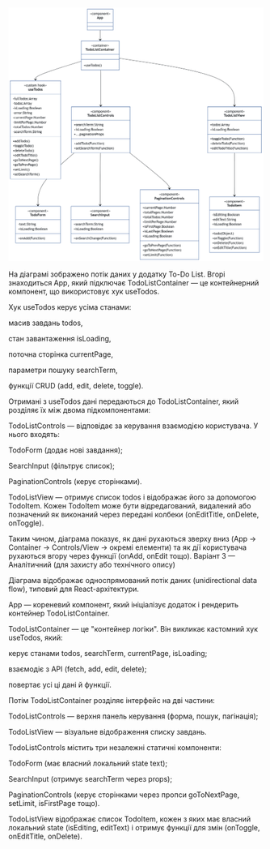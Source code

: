 ![Diagram](./src/assets/diagram.png)

На діаграмі зображено потік даних у додатку To-Do List.
Вгорі знаходиться App, який підключає TodoListContainer — це контейнерний компонент, що використовує хук useTodos.

Хук useTodos керує усіма станами:

масив завдань todos,

стан завантаження isLoading,

поточна сторінка currentPage,

параметри пошуку searchTerm,

функції CRUD (add, edit, delete, toggle).

Отримані з useTodos дані передаються до TodoListContainer, який розділяє їх між двома підкомпонентами:

TodoListControls — відповідає за керування взаємодією користувача.
У нього входять:

TodoForm (додає нові завдання);

SearchInput (фільтрує список);

PaginationControls (керує сторінками).

TodoListView — отримує список todos і відображає його за допомогою TodoItem.
Кожен TodoItem може бути відредагований, видалений або позначений як виконаний через передані колбеки (onEditTitle, onDelete, onToggle).

Таким чином, діаграма показує, як дані рухаються зверху вниз (App → Container → Controls/View → окремі елементи) та як дії користувача рухаються вгору через функції (onAdd, onEdit тощо).
Варіант 3 — Аналітичний (для захисту або технічного опису)

Діаграма відображає односпрямований потік даних (unidirectional data flow), типовий для React-архітектури.

App — кореневий компонент, який ініціалізує додаток і рендерить контейнер TodoListContainer.

TodoListContainer — це "контейнер логіки". Він викликає кастомний хук useTodos, який:

керує станами todos, searchTerm, currentPage, isLoading;

взаємодіє з API (fetch, add, edit, delete);

повертає усі ці дані й функції.

Потім TodoListContainer розділяє інтерфейс на дві частини:

TodoListControls — верхня панель керування (форма, пошук, пагінація);

TodoListView — візуальне відображення списку завдань.

TodoListControls містить три незалежні статичні компоненти:

TodoForm (має власний локальний state text);

SearchInput (отримує searchTerm через props);

PaginationControls (керує сторінками через пропси goToNextPage, setLimit, isFirstPage тощо).

TodoListView відображає список TodoItem, кожен з яких має власний локальний state (isEditing, editText) і отримує функції для змін (onToggle, onEditTitle, onDelete).